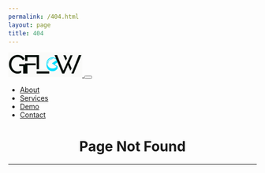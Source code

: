 ```yaml
---
permalink: /404.html
layout: page
title: 404
---
```


<!DOCTYPE html>
<html lang="en">

<head>
    <!-- Primary Meta Tags -->
    <meta charset="utf-8" />
    <meta name="viewport" content="width=device-width, initial-scale=1, shrink-to-fit=no" />
    <meta name="description"
        content="Leave the R&D to us. We will deliver you end-to-end AI system fully customised to your needs." />
    <meta name="author" content="Aniket Maurya" />
    <title>GradsFlow | Home</title>
    <meta name="keywords"
        content="machine learning tutorial, Object Detection, deep learning tutorial, free machine learning course, Generative Networks">
    <!-- Global site tag (gtag.js) - Google Analytics -->
    <script async src="https://www.googletagmanager.com/gtag/js?id=UA-166886601-1"></script>
    <script>
        window.dataLayer = window.dataLayer || [];
        function gtag() { dataLayer.push(arguments); }
        gtag('js', new Date());
        gtag('config', 'UA-166886601-1');
    </script>
    <!-- Favicon-->
    <link rel="icon" type="image/x-icon" href="assets/img/favicon.ico" />
    <!-- Google fonts-->
    <link href="https://fonts.googleapis.com/css?family=Merriweather+Sans:400,700" rel="stylesheet" />
    <link href="https://fonts.googleapis.com/css?family=Merriweather:400,300,300italic,400italic,700,700italic"
        rel="stylesheet" type="text/css" />
    <!-- Third party plugin CSS-->
    <link href="https://cdnjs.cloudflare.com/ajax/libs/magnific-popup.js/1.1.0/magnific-popup.min.css"
        rel="stylesheet" />
    <!-- Core theme CSS (includes Bootstrap)-->
    <link href="css/styles.css" rel="stylesheet" />
    <!-- Open Graph / Facebook -->
    <meta property="og:type" content="website">
    <meta property="og:url" content="https://gradsflow.ml/">
    <meta property="og:title" content="Building scalable AI-based solutions for companies.">
    <meta property="og:description"
        content="We provide AI-based solutions at the cheapest rate. With us, you don't need to manage a high-end infrastructure to integrate AI services into your existing system.">
    <meta property="og:image"
        content="https://raw.githubusercontent.com/gradsflow/gradsflow.github.io/master/assets/img/logo/logo-large.png">
    <!-- Twitter -->
    <meta property="twitter:card" content="summary_large_image">
    <meta property="twitter:url" content="https://gradsflow.ml/">
    <meta property="twitter:title" content="Building scalable AI-based solutions for companies.">
    <meta property="twitter:description"
        content="We provide AI-based solutions at the cheapest rate. With us, you don't need to manage a high-end infrastructure to integrate AI services into your existing system.">
    <meta property="twitter:image"
        content="https://raw.githubusercontent.com/gradsflow/gradsflow.github.io/master/assets/img/logo/logo-large.png">

</head>

<body id="page-top">
    <!-- Navigation-->
    <nav class="navbar navbar-expand-lg navbar-light fixed-top py-3" id="mainNav">
        <div class="container">
            <a class="navbar-brand js-scroll-trigger" href="#page-top">
                <img src="/assets/img/logo/logo-small.png" style="max-width: 150px;">
            </a><button class="navbar-toggler navbar-toggler-right" type="button" data-toggle="collapse"
                data-target="#navbarResponsive" aria-controls="navbarResponsive" aria-expanded="false"
                aria-label="Toggle navigation"><span class="navbar-toggler-icon"></span></button>
            <div class="collapse navbar-collapse" id="navbarResponsive">
                <ul class="navbar-nav ml-auto my-2 my-lg-0">
                    <li class="nav-item"><a class="nav-link js-scroll-trigger" href="#about">About</a></li>
                    <li class="nav-item"><a class="nav-link js-scroll-trigger" href="#services">Services</a></li>
                    <li class="nav-item"><a class="nav-link js-scroll-trigger" href="#demo">Demo</a></li>
                    <li class="nav-item"><a class="nav-link js-scroll-trigger" href="#contact">Contact</a></li>
                </ul>
            </div>
        </div>
    </nav>
    <!-- Masthead-->
    <header class="masthead">
        <div class="container h-100">
            <div class="row h-100 align-items-center justify-content-center text-center">
                <div class="col-lg-10 align-self-end">
                    <h1 class="text-uppercase text-white font-weight-bold">Page Not Found
                    </h1>
                    <hr class="divider my-4" />
                </div>
                <!-- <div class="col-lg-8 align-self-baseline">
                    <p class="text-white-75 font-weight-light mb-5">Leave the R&D to us. We will deliver you end-to-end
                        AI system fully customised to your needs</p>
                    <a class="btn btn-primary btn-xl js-scroll-trigger" href="#about">Find Out More</a>
                </div> -->
            </div>
        </div>
    </header>